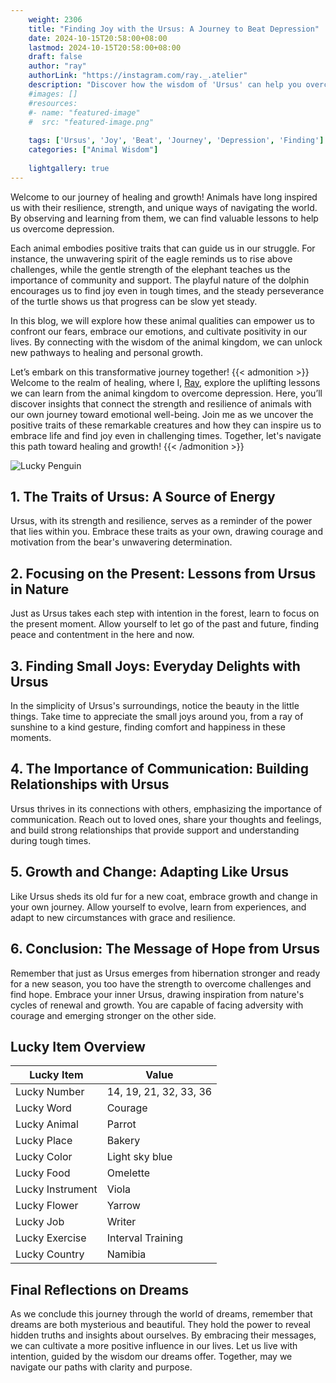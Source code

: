 ```yaml
---
    weight: 2306
    title: "Finding Joy with the Ursus: A Journey to Beat Depression"  # Assuming 'title' column exists
    date: 2024-10-15T20:58:00+08:00
    lastmod: 2024-10-15T20:58:00+08:00
    draft: false
    author: "ray"
    authorLink: "https://instagram.com/ray._.atelier"
    description: "Discover how the wisdom of 'Ursus' can help you overcome depression and find joy in your life journey."
    #images: []
    #resources:
    #- name: "featured-image"
    #  src: "featured-image.png"
    
    tags: ['Ursus', 'Joy', 'Beat', 'Journey', 'Depression', 'Finding']
    categories: ["Animal Wisdom"]
    
    lightgallery: true
---
```

    
Welcome to our journey of healing and growth! Animals have long inspired us with their resilience, strength, and unique ways of navigating the world. By observing and learning from them, we can find valuable lessons to help us overcome depression.

Each animal embodies positive traits that can guide us in our struggle. For instance, the unwavering spirit of the eagle reminds us to rise above challenges, while the gentle strength of the elephant teaches us the importance of community and support. The playful nature of the dolphin encourages us to find joy even in tough times, and the steady perseverance of the turtle shows us that progress can be slow yet steady.

In this blog, we will explore how these animal qualities can empower us to confront our fears, embrace our emotions, and cultivate positivity in our lives. By connecting with the wisdom of the animal kingdom, we can unlock new pathways to healing and personal growth.

Let’s embark on this transformative journey together!
{{< admonition >}}
Welcome to the realm of healing, where I, [Ray](https://instagram.com/ray._.atelier), explore the uplifting lessons we can learn from the animal kingdom to overcome depression. Here, you’ll discover insights that connect the strength and resilience of animals with our own journey toward emotional well-being. Join me as we uncover the positive traits of these remarkable creatures and how they can inspire us to embrace life and find joy even in challenging times. Together, let's navigate this path toward healing and growth!
{{< /admonition >}}

![Lucky Penguin](https://cdn.pixabay.com/photo/2024/09/07/02/34/penguins-9028827_1280.jpg "Lucky Penguin")

## 1. The Traits of Ursus: A Source of Energy
Ursus, with its strength and resilience, serves as a reminder of the power that lies within you. Embrace these traits as your own, drawing courage and motivation from the bear's unwavering determination.

## 2. Focusing on the Present: Lessons from Ursus in Nature
Just as Ursus takes each step with intention in the forest, learn to focus on the present moment. Allow yourself to let go of the past and future, finding peace and contentment in the here and now.

## 3. Finding Small Joys: Everyday Delights with Ursus
In the simplicity of Ursus's surroundings, notice the beauty in the little things. Take time to appreciate the small joys around you, from a ray of sunshine to a kind gesture, finding comfort and happiness in these moments.

## 4. The Importance of Communication: Building Relationships with Ursus
Ursus thrives in its connections with others, emphasizing the importance of communication. Reach out to loved ones, share your thoughts and feelings, and build strong relationships that provide support and understanding during tough times.

## 5. Growth and Change: Adapting Like Ursus
Like Ursus sheds its old fur for a new coat, embrace growth and change in your own journey. Allow yourself to evolve, learn from experiences, and adapt to new circumstances with grace and resilience.

## 6. Conclusion: The Message of Hope from Ursus
Remember that just as Ursus emerges from hibernation stronger and ready for a new season, you too have the strength to overcome challenges and find hope. Embrace your inner Ursus, drawing inspiration from nature's cycles of renewal and growth. You are capable of facing adversity with courage and emerging stronger on the other side.


## Lucky Item Overview
| Lucky Item          | Value              |
|---------------|--------------------|
| Lucky Number        | 14, 19, 21, 32, 33, 36  |
| Lucky Word          | Courage |
| Lucky Animal        | Parrot |
| Lucky Place         | Bakery     |
| Lucky Color         | Light sky blue     |
| Lucky Food          | Omelette      |
| Lucky Instrument    | Viola |
| Lucky Flower        | Yarrow    |
| Lucky Job           | Writer       |
| Lucky Exercise      | Interval Training  |
| Lucky Country       | Namibia    |


##  Final Reflections on Dreams

As we conclude this journey through the world of dreams, remember that dreams are both mysterious and beautiful. They hold the power to reveal hidden truths and insights about ourselves. By embracing their messages, we can cultivate a more positive influence in our lives. Let us live with intention, guided by the wisdom our dreams offer. Together, may we navigate our paths with clarity and purpose.
